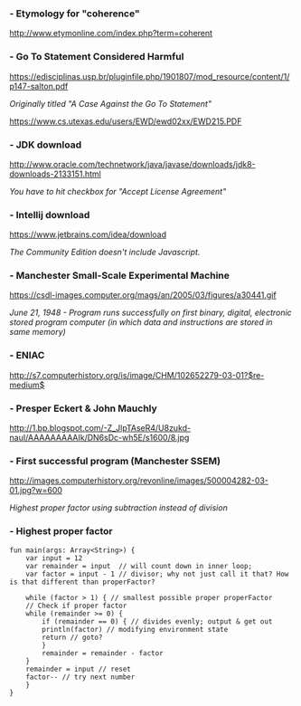 ### - Etymology for "coherence"

http://www.etymonline.com/index.php?term=coherent


### - Go To Statement Considered Harmful

https://edisciplinas.usp.br/pluginfile.php/1901807/mod_resource/content/1/p147-salton.pdf

*Originally titled "A Case Against the Go To Statement"*

https://www.cs.utexas.edu/users/EWD/ewd02xx/EWD215.PDF



### - JDK download

http://www.oracle.com/technetwork/java/javase/downloads/jdk8-downloads-2133151.html

*You have to hit checkbox for "Accept License Agreement"*



### - Intellij download

https://www.jetbrains.com/idea/download

*The Community Edition doesn't include Javascript.*




### - Manchester Small-Scale Experimental Machine

https://csdl-images.computer.org/mags/an/2005/03/figures/a30441.gif

*June 21, 1948 - Program runs successfully on first binary, digital, electronic stored program computer (in which data and instructions are stored in same memory)*



### - ENIAC

http://s7.computerhistory.org/is/image/CHM/102652279-03-01?$re-medium$



### - Presper Eckert & John Mauchly

http://1.bp.blogspot.com/-Z_JlpTAseR4/U8zukd-nauI/AAAAAAAAAIk/DN6sDc-wh5E/s1600/8.jpg

### - First successful program (Manchester SSEM)

http://images.computerhistory.org/revonline/images/500004282-03-01.jpg?w=600

*Highest proper factor using subtraction instead of division*


### - Highest proper factor

```
fun main(args: Array<String>) {
    var input = 12
    var remainder = input  // will count down in inner loop;
    var factor = input - 1 // divisor; why not just call it that? How is that different than properFactor?

    while (factor > 1) { // smallest possible proper properFactor
	// Check if proper factor
	while (remainder >= 0) {
	    if (remainder == 0) { // divides evenly; output & get out
		println(factor) // modifying environment state
		return // goto?
	    }
	    remainder = remainder - factor
	}
	remainder = input // reset
	factor-- // try next number
    }
}
```
